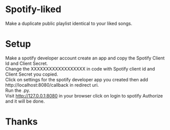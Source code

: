 # Spotify-liked
Make a duplicate public playlist identical to your liked songs.

# Setup
Make a spotify developer account create an app and copy the Spotify Client Id and Client Secret.  
Change the XXXXXXXXXXXXXXXXXX in code with Spotify client id and Client Secret you copied.  
Click on settings for the spotify developer app you created then add http://localhost:8080/callback in redirect uri.  
Run the .py.  
Visit http://127.0.0.1:8080 in your browser click on login to spotify Authorize and it will be done.  

# Thanks

